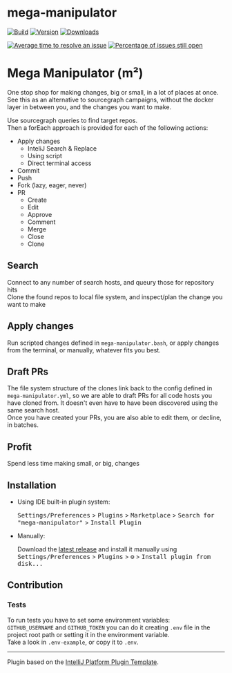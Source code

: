 # mega-manipulator

[![Build](https://github.com/mega-manipulator/mega-manipulator/workflows/Build/badge.svg)](https://github.com/mega-manipulator/mega-manipulator/actions/workflows/build.yml)
[![Version](https://img.shields.io/jetbrains/plugin/v/16396.svg)](https://plugins.jetbrains.com/plugin/16396)
[![Downloads](https://img.shields.io/jetbrains/plugin/d/16396.svg)](https://plugins.jetbrains.com/plugin/16396)

[![Average time to resolve an issue](http://isitmaintained.com/badge/resolution/mega-manipulator/mega-manipulator.svg)](http://isitmaintained.com/project/mega-manipulator/mega-manipulator "Average time to resolve an issue")
[![Percentage of issues still open](http://isitmaintained.com/badge/open/mega-manipulator/mega-manipulator.svg)](http://isitmaintained.com/project/mega-manipulator/mega-manipulator "Percentage of issues still open")

<!-- Plugin description -->

<h1><b>Mega Manipulator (m²)</b></h1>

<p>
One stop shop for making changes, big or small, in a lot of places at once.
See this as an alternative to sourcegraph campaigns, without the docker layer in between you, and the changes you want to make.
</p>

<p>
Use sourcegraph queries to find target repos.<br>
Then a forEach approach is provided for each of the following actions:
<ul>
<li>Apply changes 
  <ul>
    <li>InteliJ Search & Replace</li>
    <li>Using script</li>
    <li>Direct terminal access</li>
  </ul>
</li>
<li>Commit</li>
<li>Push</li>
<li>Fork (lazy, eager, never)</li>
<li>PR
<ul>
  <li>Create</li>
  <li>Edit</li>
  <li>Approve</li>
  <li>Comment</li>
  <li>Merge</li>
  <li>Close</li>
  <li>Clone</li>
</ul></li>
</ul>
</p>

<h2><b>Search</b></h2>

Connect to any number of search hosts, and queury those for repository hits  
Clone the found repos to local file system, and inspect/plan the change you want to make

<h2><b>Apply changes</b></h2>

Run scripted changes defined in `mega-manipulator.bash`, or apply changes from the terminal, or manually, whatever fits
you best.

<h2><b>Draft PRs</b></h2>

The file system structure of the clones link back to the config defined in `mega-manipulator.yml`, so we are able to
draft PRs for all code hosts you have cloned from. It doesn't even have to have been discovered using the same search
host.  
Once you have created your PRs, you are also able to edit them, or decline, in batches.

<h2><b>Profit</b></h2>

Spend less time making small, or big, changes


<!-- Plugin description end -->

## Installation

- Using IDE built-in plugin system:

  <kbd>Settings/Preferences</kbd> > <kbd>Plugins</kbd> > <kbd>Marketplace</kbd> > <kbd>Search for "mega-manipulator"</kbd> > <kbd>Install Plugin</kbd>

- Manually:

  Download the [latest release](https://github.com/mega-manipulator/mega-manipulator/releases/latest) and install it manually using
  <kbd>Settings/Preferences</kbd> > <kbd>Plugins</kbd> > <kbd>⚙️</kbd> > <kbd>Install plugin from disk...</kbd>

## Contribution

### Tests

To run tests you have to set some environment variables:  
`GITHUB_USERNAME` and `GITHUB_TOKEN` you can do it creating `.env` file in the project root path or setting it in the environment variable.  
Take a look in `.env-example`, or copy it to `.env`.

---
Plugin based on the [IntelliJ Platform Plugin Template][template].

[template]: https://github.com/JetBrains/intellij-platform-plugin-template
